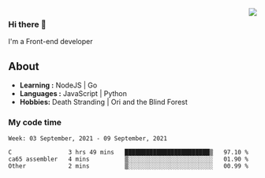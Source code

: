 <img align='right' src="https://github-readme-stats.vercel.app/api?username=strugglebak&show_icons=true">

### Hi there 👋

I'm a Front-end developer

## About

-  **Learning :** NodeJS | Go
-  **Languages :** JavaScript | Python
-  **Hobbies:** Death Stranding | Ori and the Blind Forest

### My code time

<!--START_SECTION:waka-->
```text
Week: 03 September, 2021 - 09 September, 2021

C                3 hrs 49 mins   ████████████████████████▒   97.10 % 
ca65 assembler   4 mins          ▒░░░░░░░░░░░░░░░░░░░░░░░░   01.90 % 
Other            2 mins          ▒░░░░░░░░░░░░░░░░░░░░░░░░   00.99 % 
```
<!--END_SECTION:waka-->
